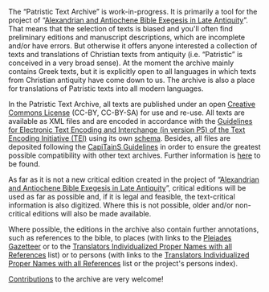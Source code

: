 The “Patristic Text Archive” is work-in-progress. It is primarily a tool for the project of “[Alexandrian and Antiochene Bible Exegesis in Late Antiquity](https://bibelexegese.bbaw.de)”. That means that the selection of texts is biased and you'll often find preliminary editions and manuscript descriptions, which are incomplete and/or have errors. But otherwise it offers anyone interested a collection of texts and translations of Christian texts from antiquity (i.e. “Patristic” is conceived in a very broad sense). At the moment the archive mainly contains Greek texts, but it is explicitly open to all languages ​​in which texts from Christian antiquity have come down to us. The archive is also a place for translations of Patristic texts into all modern languages.

In the Patristic Text Archive, all texts are published under an open [Creative Commons License](https://creativecommons.org/) (CC-BY, CC-BY-SA) for use and re-use. All texts are available as XML files and are encoded in accordance with the [Guidelines for Electronic Text Encoding and Interchange (in version P5) of the Text Encoding Initiative (TEI)](http://www.tei-c.org/) using its own [schema](../project/encoding-guidelines). Besides, all files are deposited following the [CapiTainS Guidelines](http://capitains.org) in order to ensure the greatest possible compatibility with other text archives. Further information is  [here](../project/documentation) to be found.

As far as it is not a new critical edition created in the project of “[Alexandrian and Antiochene Bible Exegesis in Late Antiquity](https://bibelexegese.bbaw.de)”, critical editions will be used as far as possible and, if it is legal and feasible, the text-critical information is also digitized. Where this is not possible, older and/or non-critical editions will also be made available.

Where possible, the editions in the archive also contain further annotations, such as references to the bible, to places (with links to the [Pleiades Gazetteer](https://pleiades.stoa.org/) or to the [Translators Individualized Proper Names with all References](https://github.com/tyndale/STEPBible-Data) list) or to persons (with links to the [Translators Individualized Proper Names with all References](https://github.com/tyndale/STEPBible-Data) list or the project's persons index).

[Contributions](../project/contributing) to the archive are very welcome!
